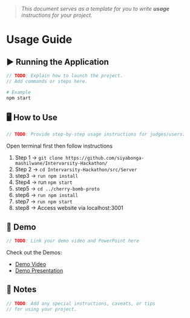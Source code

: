 > *This document serves as a template for you to write **usage** instructions for your project.* 

# Usage Guide

## ▶️ Running the Application
``` c
// TODO: Explain how to launch the project.
// Add commands or steps here.
```
``` bash
# Example
npm start
```

## 🖥️ How to Use
``` c
// TODO: Provide step-by-step usage instructions for judges/users.
```
Open terminal first then follow instructions
1. Step 1 -> ```git clone https://github.com/siyabonga-mashilwane/Intervarsity-Hackathon/```
2. Step 2 -> ```cd Intervarsity-Hackathon/src/Server```
3. step3 -> ```run npm install```
4. Step4 -> run ```npm start```
5. step5 -> ```cd ../cherry-bomb-proto```
6. step6 -> ```run npm install```
7. step7 -> ```run npm start```
8. step8 -> Access website via localhost:3001

## 🎥 Demo
``` c
// TODO: Link your demo video and PowerPoint here
```
Check out the Demos: 
- [Demo Video](https://drive.google.com/file/d/1XzKi9vUN34VOBTZIDNwBD24Y0ofxeLvC/view?usp=drive_link)
- [Demo Presentation](../demo/demo.pptx)

## 📌 Notes
``` c
// TODO: Add any special instructions, caveats, or tips
// for using your project.
```
